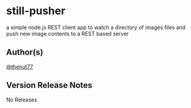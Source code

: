 still-pusher
==============================================================================
a simple node.js REST client app to watch a directory of images files and push
new image contents to a REST based server


Author(s)
-------------------------------------------------------------------------------
[@thenut77](http://twitter.com/)


Version Release Notes
-------------------------------------------------------------------------------
No Releases
